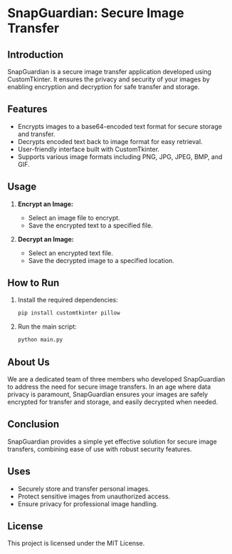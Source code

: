 # SnapGuardian: Secure Image Transfer

## Introduction
SnapGuardian is a secure image transfer application developed using CustomTkinter. It ensures the privacy and security of your images by enabling encryption and decryption for safe transfer and storage.

## Features
- Encrypts images to a base64-encoded text format for secure storage and transfer.
- Decrypts encoded text back to image format for easy retrieval.
- User-friendly interface built with CustomTkinter.
- Supports various image formats including PNG, JPG, JPEG, BMP, and GIF.

## Usage
1. **Encrypt an Image:**
   - Select an image file to encrypt.
   - Save the encrypted text to a specified file.

2. **Decrypt an Image:**
   - Select an encrypted text file.
   - Save the decrypted image to a specified location.

## How to Run
1. Install the required dependencies:
    ```sh
    pip install customtkinter pillow
    ```

2. Run the main script:
    ```sh
    python main.py
    ```

## About Us
We are a dedicated team of three members who developed SnapGuardian to address the need for secure image transfers. In an age where data privacy is paramount, SnapGuardian ensures your images are safely encrypted for transfer and storage, and easily decrypted when needed.

## Conclusion
SnapGuardian provides a simple yet effective solution for secure image transfers, combining ease of use with robust security features.

## Uses
- Securely store and transfer personal images.
- Protect sensitive images from unauthorized access.
- Ensure privacy for professional image handling.

## License
This project is licensed under the MIT License.
